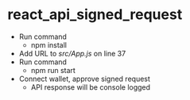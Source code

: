 # react_api_signed_request

+ Run command
    + npm install
+ Add URL to _src/App.js_ on line 37
+ Run command
    + npm run start
+ Connect wallet, approve signed request
    + API response will be console logged